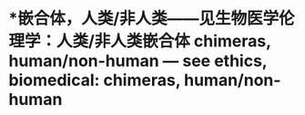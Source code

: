 # \*嵌合体，人类/非人类——见生物医学伦理学：人类/非人类嵌合体 chimeras, human/non-human — see ethics, biomedical: chimeras, human/non-human
